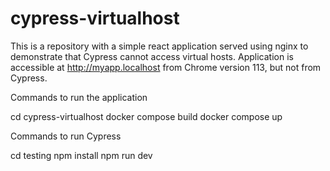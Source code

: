 # cypress-virtualhost

This is a repository with a simple react application served using nginx to demonstrate that Cypress cannot access virtual hosts. Application is accessible at http://myapp.localhost from Chrome version 113, but not from Cypress.

Commands to run the application

cd cypress-virtualhost
docker compose build
docker compose up

Commands to run Cypress

cd testing
npm install
npm run dev
